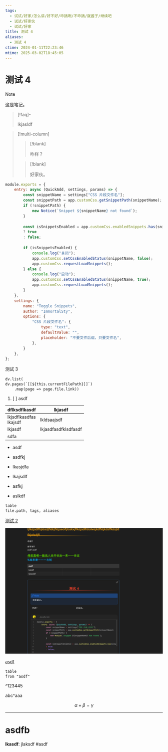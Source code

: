 ```yaml
---
tags:
  - 试试/好家/怎么讲/好不好/咋搞咧/不咋搞/就酱子/继续吧
  - 试试/好家伙
  - 试试/好家
title: 测试 4
aliases:
  - 测试 4
ctime: 2024-01-11T22:23:46
mtime: 2025-03-02T18:45:05
---
```


# 测试 4

> [!note]
>
> 这是笔记。

> [!faq]-
>
> lkjasldf

> [!multi-column]
>
> > [!blank]
> >
> > 咋样？
>
> > [!blank]
> >
> > 好家伙。

```javascript
module.exports = {
	entry: async (QuickAdd, settings, params) => {
		const snippetName = settings["CSS 片段文件名"];
		const snippetPath = app.customCss.getSnippetPath(snippetName);
		if (!snippetPath) {
			new Notice(`Snippet ${snippetName} not found`);
		}

		const isSnippetsEnabled = app.customCss.enabledSnippets.has(snippetName)
		? true
		: false;

		if (isSnippetsEnabled) {
			console.log("关闭");
			app.customCss.setCssEnabledStatus(snippetName, false);
			app.customCss.requestLoadSnippets();
		} else {
			console.log("启动");
			app.customCss.setCssEnabledStatus(snippetName, true);
			app.customCss.requestLoadSnippets();
		}
	},
	settings: {
		name: "Toggle Snippets",
		author: "ImmortalSty",
		options: {
			"CSS 片段文件名": {
				type: "text",
				defaultValue: "",
				placeholder: "不要文件后缀，只要文件名",
			},
		}
	},
};
```

测试 3

```dataviewjs
dv.list(
dv.pages(`[[${this.currentFilePath}]]`)
    .map(page => page.file.link))
```

1. [ ] asdf

| dflksdflkasdf             | lkjasdf              |
| ------------------------- | -------------------- |
| lkjsdflkasdfas<br>lkajsdf | lkldsaajsdf          |
| lkjasdf                   | lkjasdfasdfklsdfasdf |
| sdfa                      |                      |

- asdf
- asdfkj
- lkasjdfa

- lkajsdlf
- asfkj
- aslkdf

```dataview
table
file.path, tags, aliases
```

[测试 2](./20231227175913426.md)

![20240101095959935-20240121125920863-Pasted image 20240121125920](../Images/20240101095959935-20240121125920863-Pasted%20image%2020240121125920.png)

[asdf](obsidian://actions-uri/note/get-active?vault=标签试运行&x-success=quicker%3Arunaction%3A7e19743c-a708-4bec-a42f-ce88fc46f31c%3Fob-action-uri-runstatus%3D1%26vaultName%3D%E6%A0%87%E7%AD%BE%E8%AF%95%E8%BF%90%E8%A1%8C%26trulyParam%3Dob-action-uri-run&x-error=quicker%3Arunaction%3A7e19743c-a708-4bec-a42f-ce88fc46f31c%3Fob-action-uri-runstatus%3D0)

```dataview
table
from "asdf"
```

^123445

abc^aaa

$$
\alpha + \beta = \gamma
$$

---
# asdfb
**lkasdf**:
jlaksdf
#asdf
